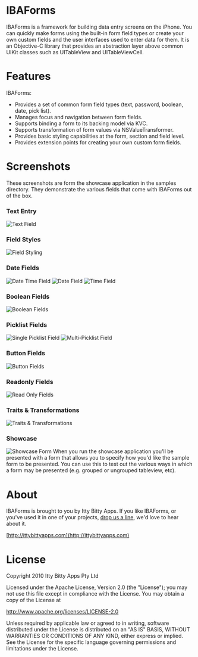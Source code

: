IBAForms
============
IBAForms is a framework for building data entry screens on the iPhone. You can quickly make forms using the built-in form field types or create your own custom fields and the user interfaces used to enter data for them. It is an Objective-C library that provides an abstraction layer above common UIKit classes such as UITableView and UITableViewCell.

Features
============
IBAForms:

 *  Provides a set of common form field types (text, password, boolean, date, pick list). 
 *  Manages focus and navigation between form fields.
 *  Supports binding a form to its backing model via KVC.
 *  Supports transformation of form values via NSValueTransformer.
 *  Provides basic styling capabilities at the form, section and field level.
 *  Provides extension points for creating your own custom form fields.

Screenshots
============

These screenshots are form the showcase application in the samples directory. They demonstrate the various fields that come with IBAForms out of the box.

### Text Entry
![Text Field](https://github.com/ittybittydude/IBAForms/blob/master/doc/screenshots/simple-text-entry.jpg)

### Field Styles
![Field Styling](https://github.com/ittybittydude/IBAForms/blob/master/doc/screenshots/styled-fields.jpg)

### Date Fields
![Date Time Field](https://github.com/ittybittydude/IBAForms/blob/master/doc/screenshots/date-time-field.jpg)
![Date Field](https://github.com/ittybittydude/IBAForms/blob/master/doc/screenshots/date-field.jpg)
![Time Field](https://github.com/ittybittydude/IBAForms/blob/master/doc/screenshots/time-field.jpg)

### Boolean Fields
![Boolean Fields](https://github.com/ittybittydude/IBAForms/blob/master/doc/screenshots/boolean-fields.jpg)

### Picklist Fields
![Single Picklist Field](https://github.com/ittybittydude/IBAForms/blob/master/doc/screenshots/single-picklist.jpg)
![Multi-Picklist Field](https://github.com/ittybittydude/IBAForms/blob/master/doc/screenshots/multi-picklist.jpg)

### Button Fields
![Button Fields](https://github.com/ittybittydude/IBAForms/blob/master/doc/screenshots/buttons.jpg)

### Readonly Fields
![Read Only Fields](https://github.com/ittybittydude/IBAForms/blob/master/doc/screenshots/readonly-fields.jpg)

### Traits & Transformations
![Traits & Transformations](https://github.com/ittybittydude/IBAForms/blob/master/doc/screenshots/traits-transformations.jpg)

### Showcase
![Showcase Form](https://github.com/ittybittydude/IBAForms/blob/master/doc/screenshots/showcase.jpg)
When you run the showcase application you'll be presented with a form that allows you to specify how you'd like the sample form to be presented. You can use this to test out the various ways in which a form may be presented (e.g. grouped or ungrouped tableview, etc).


About
============

IBAForms is brought to you by Itty Bitty Apps. If you like IBAForms, or you've used it in one of your projects, [drop us a line](http://ittybittyapps.com/contact-us/), we'd love to hear about it.

[http://ittybittyapps.com](http://ittybittyapps.com)


License
============

Copyright 2010 Itty Bitty Apps Pty Ltd

Licensed under the Apache License, Version 2.0 (the "License"); you may not use this file except in compliance with the License. You may obtain a copy of the License at 

http://www.apache.org/licenses/LICENSE-2.0 

Unless required by applicable law or agreed to in writing, software distributed under the License is distributed on an "AS IS" BASIS, WITHOUT WARRANTIES OR CONDITIONS OF ANY KIND, either express or implied. See the License for the specific language governing permissions and limitations under the License.